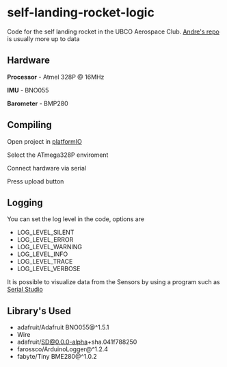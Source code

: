 # self-landing-rocket-logic
Code for the self landing rocket in the UBCO Aerospace Club.
[Andre's repo](https://github.com/AndreCox/self-landing-rocket-logic) is usually more up to data

## Hardware
**Processor** - Atmel 328P @ 16MHz

**IMU** - BNO055

**Barometer** - BMP280

## Compiling

Open project in [platformIO](https://platformio.org/)

Select the ATmega328P enviroment

Connect hardware via serial

Press upload button 

## Logging

You can set the log level in the code, options are 

* LOG_LEVEL_SILENT  
* LOG_LEVEL_ERROR   
* LOG_LEVEL_WARNING 
* LOG_LEVEL_INFO    
* LOG_LEVEL_TRACE   
* LOG_LEVEL_VERBOSE 

It is possible to visualize data from the Sensors by using a program such as [Serial Studio](https://github.com/Serial-Studio/Serial-Studio)

## Library's Used

*	adafruit/Adafruit BNO055@^1.5.1
*	Wire
*	adafruit/SD@0.0.0-alpha+sha.041f788250
*	farossco/ArduinoLogger@^1.2.4
*	fabyte/Tiny BME280@^1.0.2
